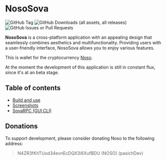 # NosoSova
![GitHub Tag](https://img.shields.io/github/v/tag/Noso-Project/NosoSova)
![GitHub Downloads (all assets, all releases)](https://img.shields.io/github/downloads/Noso-Project/NosoSova/total)
![GitHub Issues or Pull Requests](https://img.shields.io/github/issues/Noso-Project/NosoSova)

**NosoSova** is a cross-platform application with an appealing design that seamlessly combines aesthetics and multifunctionality. Providing users with a user-friendly interface, NosoSova allows you to enjoy various features.

This is wallet for the cryptocurrency [Noso](https://nosocoin.com).

At the moment the development of this application is still in constant flux, since it's at an beta stage.

## Table of contents 

- [Build and use](doc/build_use.md)
- [Screenshots](doc/screenshots.md)
- [SovaRPC (GUI,CLI)](sovarpc)

## Donations

To support development, please consider donating Noso to the following address:
> N4ZR3fKhTUod34evnEcDQX3i6XufBDU (NOSO) (pasichDev)
